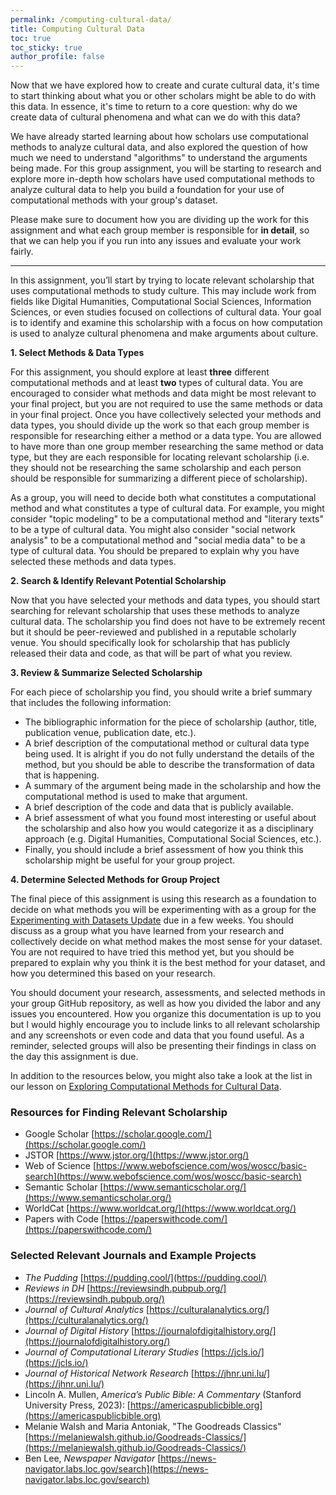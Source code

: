 ```yaml
---
permalink: /computing-cultural-data/
title: Computing Cultural Data
toc: true
toc_sticky: true
author_profile: false
---
```


Now that we have explored how to create and curate cultural data, it's time to start thinking about what you or other scholars might be able to do with this data. In essence, it's time to return to a core question: why do we create data of cultural phenomena and what can we do with this data?

We have already started learning about how scholars use computational methods to analyze cultural data, and also explored the question of how much we need to understand "algorithms" to understand the arguments being made. For this group assignment, you will be starting to research and explore more in-depth how scholars have used computational methods to analyze cultural data to help you build a foundation for your use of computational methods with your group's dataset.

Please make sure to document how you are dividing up the work for this assignment and what each group member is responsible for **in detail**, so that we can help you if you run into any issues and evaluate your work fairly.

---

In this assignment, you’ll start by trying to locate relevant scholarship that uses computational methods to study culture. This may include work from fields like Digital Humanities, Computational Social Sciences, Information Sciences, or even studies focused on collections of cultural data. Your goal is to identify and examine this scholarship with a focus on how computation is used to analyze cultural phenomena and make arguments about culture.

**1. Select Methods & Data Types**

For this assignment, you should explore at least **three** different computational methods and at least **two** types of cultural data. You are encouraged to consider what methods and data might be most relevant to your final project, but you are not required to use the same methods or data in your final project. Once you have collectively selected your methods and data types, you should divide up the work so that each group member is responsible for researching either a method or a data type. You are allowed to have more than one group member researching the same method or data type, but they are each responsible for locating relevant scholarship (i.e. they should not be researching the same scholarship and each person should be responsible for summarizing a different piece of scholarship).

As a group, you will need to decide both what constitutes a computational method and what constitutes a type of cultural data. For example, you might consider "topic modeling" to be a computational method and "literary texts" to be a type of cultural data. You might also consider "social network analysis" to be a computational method and "social media data" to be a type of cultural data. You should be prepared to explain why you have selected these methods and data types.

**2. Search & Identify Relevant Potential Scholarship**

Now that you have selected your methods and data types, you should start searching for relevant scholarship that uses these methods to analyze cultural data. The scholarship you find does not have to be extremely recent but it should be peer-reviewed and published in a reputable scholarly venue. You should specifically look for scholarship that has publicly released their data and code, as that will be part of what you review.

**3. Review & Summarize Selected Scholarship**

For each piece of scholarship you find, you should write a brief summary that includes the following information:

- The bibliographic information for the piece of scholarship (author, title, publication venue, publication date, etc.).
- A brief description of the computational method or cultural data type being used. It is alright if you do not fully understand the details of the method, but you should be able to describe the transformation of data that is happening.
- A summary of the argument being made in the scholarship and how the computational method is used to make that argument.
- A brief description of the code and data that is publicly available.
- A brief assessment of what you found most interesting or useful about the scholarship and also how you would categorize it as a disciplinary approach (e.g. Digital Humanities, Computational Social Sciences, etc.).
- Finally, you should include a brief assessment of how you think this scholarship might be useful for your group project.

**4. Determine Selected Methods for Group Project**

The final piece of this assignment is using this research as a foundation to decide on what methods you will be experimenting with as a group for the [Experimenting with Datasets Update]({{site.baseurl}}assessments/03-semester-project#experimenting-with-datasets-update-5) due in a few weeks. You should discuss as a group what you have learned from your research and collectively decide on what method makes the most sense for your dataset. You are not required to have tried this method yet, but you should be prepared to explain why you think it is the best method for your dataset, and how you determined this based on your research.

You should document your research, assessments, and selected methods in your group GitHub repository, as well as how you divided the labor and any issues you encountered. How you organize this documentation is up to you but I would highly encourage you to include links to all relevant scholarship and any screenshots or even code and data that you found useful. As a reminder, selected groups will also be presenting their findings in class on the day this assignment is due.

In addition to the resources below, you might also take a look at the list in our lesson on [Exploring Computational Methods for Cultural Data]({{site.baseurl}}/materials/interpreting-communicating-humanities-data/04-advanced-computational-methods/#resources).

### Resources for Finding Relevant Scholarship

- Google Scholar [https://scholar.google.com/](https://scholar.google.com/)
- JSTOR [https://www.jstor.org/](https://www.jstor.org/)
- Web of Science [https://www.webofscience.com/wos/woscc/basic-search](https://www.webofscience.com/wos/woscc/basic-search)
- Semantic Scholar [https://www.semanticscholar.org/](https://www.semanticscholar.org/)
- WorldCat [https://www.worldcat.org/](https://www.worldcat.org/)
- Papers with Code [https://paperswithcode.com/](https://paperswithcode.com/)

### Selected Relevant Journals and Example Projects

- *The Pudding* [https://pudding.cool/](https://pudding.cool/)
- *Reviews in DH* [https://reviewsindh.pubpub.org/](https://reviewsindh.pubpub.org/)
- *Journal of Cultural Analytics* [https://culturalanalytics.org/](https://culturalanalytics.org/)
- *Journal of Digital History* [https://journalofdigitalhistory.org/](https://journalofdigitalhistory.org/)
- *Journal of Computational Literary Studies* [https://jcls.io/](https://jcls.io/)
- *Journal of Historical Network Research* [https://jhnr.uni.lu/](https://jhnr.uni.lu/)
- Lincoln A. Mullen, *America’s Public Bible: A Commentary* (Stanford University Press, 2023): [https://americaspublicbible.org](https://americaspublicbible.org)
- Melanie Walsh and Maria Antoniak, "The Goodreads Classics" [https://melaniewalsh.github.io/Goodreads-Classics/](https://melaniewalsh.github.io/Goodreads-Classics/)
- Ben Lee, *Newspaper Navigator* [https://news-navigator.labs.loc.gov/search](https://news-navigator.labs.loc.gov/search)
